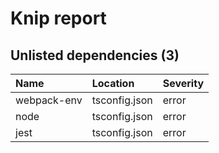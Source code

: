 # Knip report

## Unlisted dependencies (3)

| Name        | Location      | Severity |
| :---------- | :------------ | :------- |
| webpack-env | tsconfig.json | error    |
| node        | tsconfig.json | error    |
| jest        | tsconfig.json | error    |
